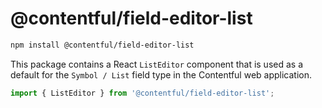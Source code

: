 # @contentful/field-editor-list

```bash
npm install @contentful/field-editor-list
```

This package contains a React `ListEditor` component that is used as a default for the `Symbol / List` field type in the Contentful web application.

```js
import { ListEditor } from '@contentful/field-editor-list';
```
